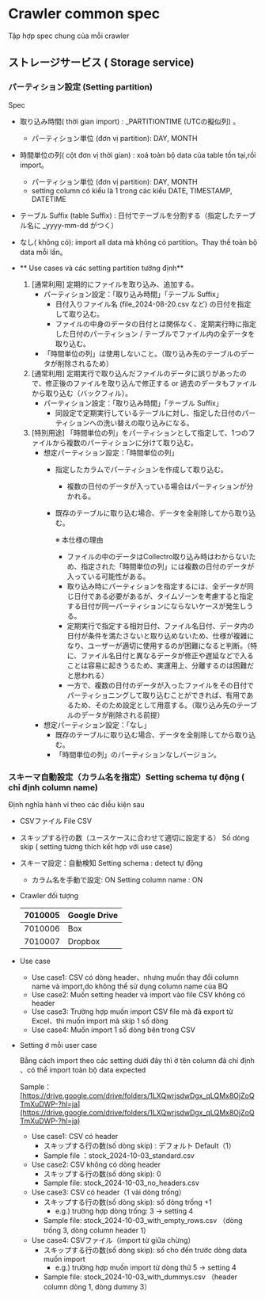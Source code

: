 # Crawler common spec

Tập hợp spec chung của mỗi crawler

## ストレージサービス ( Storage service)

### パーティション設定 (Setting partition)

Spec

- 取り込み時間( thời gian import) : _PARTITIONTIME (UTCの擬似列) 。
    - パーティション単位 (đơn vị partition): DAY, MONTH
- 時間単位の列( cột đơn vị thời gian) : xoá toàn bộ data của table tồn tại,rồi import。
    - パーティション単位 (đơn vị partition): DAY, MONTH
    - setting column có kiểu là 1 trong các kiểu DATE, TIMESTAMP, DATETIME
- テーブル Suffix (table Suffix) : 日付でテーブルを分割する（指定したテーブル名に _yyyy-mm-dd がつく）
- なし( không có): import all data mà không có partition。Thay thề toàn bộ data mỗi lần。

- ** Use cases và các setting partition tưởng định**
    1. [通常利用] 定期的にファイルを取り込み、追加する。
        - パーティション設定：「取り込み時間」「テーブル Suffix」
            - 日付入りファイル名 (file_2024-08-20.csv など) の日付を指定して取り込む。
            - ファイルの中身のデータの日付とは関係なく、定期実行時に指定した日付のパーティション / テーブルでファイル内の全データを取り込む。
        - 「時間単位の列」は使用しないこと。（取り込み先のテーブルのデータが削除されるため）
    2. [通常利用] 定期実行で取り込んだファイルのデータに誤りがあったので、修正後のファイルを取り込んで修正する or 過去のデータもファイルから取り込む（バックフィル）。
        - パーティション設定：「取り込み時間」「テーブル Suffix」
            - 同設定で定期実行しているテーブルに対し、指定した日付のパーティションへの洗い替えの取り込みになる。
    3. [特別用途] 「時間単位の列」をパーティションとして指定して、1つのファイルから複数のパーティションに分けて取り込む。
        - 想定パーティション設定：「時間単位の列」
            - 指定したカラムでパーティションを作成して取り込む。
                - 複数の日付のデータが入っている場合はパーティションが分かれる。
            - 既存のテーブルに取り込む場合、データを全削除してから取り込む。
                
                ※ 本仕様の理由
                
                - ファイルの中のデータはCollectro取り込み時はわからないため、指定された「時間単位の列」には複数の日付のデータが入っている可能性がある。
                - 取り込み時にパーティションを指定するには、全データが同じ日付である必要があるが、タイムゾーンを考慮すると指定する日付が同一パーティションにならないケースが発生しうる。
                - 定期実行で指定する相対日付、ファイル名日付、データ内の日付が条件を満たさないと取り込めないため、仕様が複雑になり、ユーザーが適切に使用するのが困難になると判断。（特に、ファイル名日付と異なるデータが修正や遅延などで入ることは容易に起きうるため、実運用上、分離するのは困難だと思われる）
                - 一方で、複数の日付のデータが入ったファイルをその日付でパーティショニングして取り込むことができれば、有用であるため、そのため設定として用意する。（取り込み先のテーブルのデータが削除される前提）
        - 想定パーティション設定：「なし」
            - 既存のテーブルに取り込む場合、データを全削除してから取り込む。
            - 「時間単位の列」のパーティションなしバージョン。

### スキーマ自動設定（カラム名を指定）Setting schema tự động ( chỉ định column name)

Định nghĩa hành vi theo các điều kiện sau

- CSVファイル File CSV
- スキップする行の数（ユースケースに合わせて適切に設定する） Số dòng skip ( setting tương thích kết hợp với use case)
- スキーマ設定：自動検知  Setting schema : detect tự động
    - カラム名を手動で設定: ON   Setting column name : ON

- Crawler đối tượng
    
    
    | 7010005 | Google Drive |
    | --- | --- |
    | 7010006 | Box |
    | 7010007 | Dropbox |
- Use case
    - Use case1: CSV có dòng header、nhưng muốn thay đổi column name và import,do không thể sử dụng column name của BQ
    - Use case2: Muốn setting header và import vào file CSV không có header
    - Use case3: Trường hợp muốn import CSV file mà đã export từ Excel、thì muốn import mà skip 1 số dòng
    - Use case4: Muốn import 1 số dòng bên trong CSV

- Setting ở mỗi user case
    
    Bằng cách import theo các setting dưới đây thì ở tên column đã chỉ định 、có thể import toàn bộ data expected
    
    Sample：[https://drive.google.com/drive/folders/1LXQwrjsdwDgx_qLQMx8OjZoQTmXuDWP-?hl=ja](https://drive.google.com/drive/folders/1LXQwrjsdwDgx_qLQMx8OjZoQTmXuDWP-?hl=ja)
    
    - Use case1: CSV có header
        - スキップする行の数(số dòng skip) : デフォルト Default（1）
        - Sample file ：stock_2024-10-03_standard.csv
    - Use case2: CSV không có dòng header
        - スキップする行の数(số dòng skip): 0
        - Sample file: stock_2024-10-03_no_headers.csv
    - Use case3: CSV có header（1 vài dòng trống）
        - スキップする行の数(số dòng skip): số dòng trống +1
            - e.g.) trường hợp dòng trống: 3 → setting 4
        - Sample file: stock_2024-10-03_with_empty_rows.csv （dòng trống 3, dòng column header 1）
    - Use case4:  CSVファイル（import từ giữa chừng）
        - スキップする行の数(số dòng skip): số cho đến trước dòng data muốn import
            - e.g.) trường hợp muốn import từ dòng thứ 5 → setting 4
        - Sample file: stock_2024-10-03_with_dummys.csv （header column dòng 1, dòng dummy 3）
